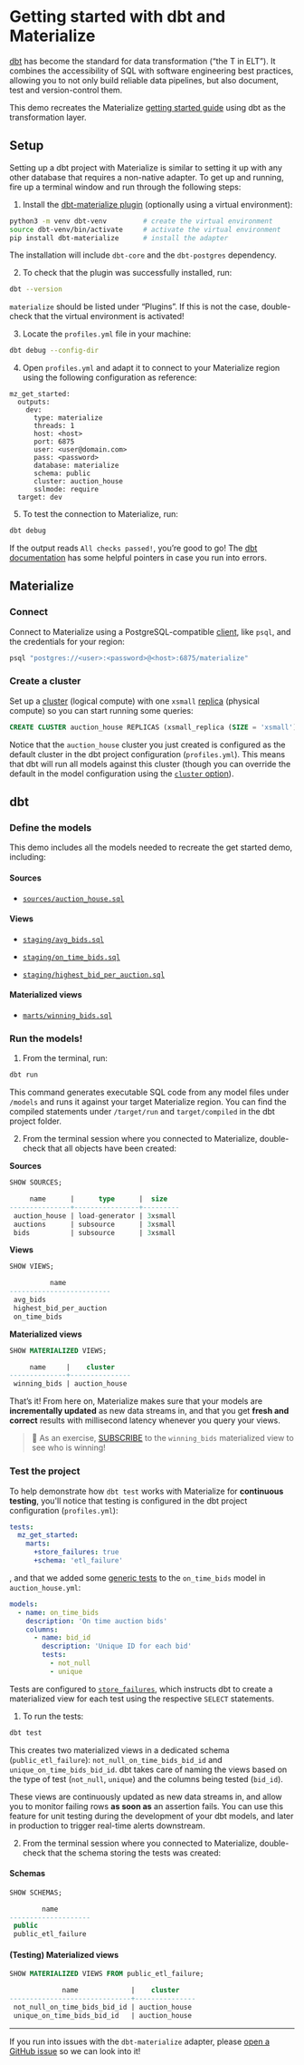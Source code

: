 # Getting started with dbt and Materialize

[dbt](https://docs.getdbt.com/docs/introduction) has become the standard for data transformation (“the T in ELT”). It combines the accessibility of SQL with software engineering best practices, allowing you to not only build reliable data pipelines, but also document, test and version-control them.

This demo recreates the Materialize [getting started guide](https://materialize.com/docs/get-started/) using dbt as the transformation layer.

## Setup

Setting up a dbt project with Materialize is similar to setting it up with any other database that requires a non-native adapter. To get up and running, fire up a terminal window and run through the following steps:

1. Install the [dbt-materialize plugin](https://pypi.org/project/dbt-materialize/) (optionally using a virtual environment):

```bash
python3 -m venv dbt-venv         # create the virtual environment
source dbt-venv/bin/activate     # activate the virtual environment
pip install dbt-materialize      # install the adapter
```

  The installation will include `dbt-core` and the `dbt-postgres` dependency.

2. To check that the plugin was successfully installed, run:

```bash
dbt --version
```

  `materialize` should be listed under “Plugins”. If this is not the case, double-check that the virtual environment is activated!

3. Locate the `profiles.yml` file in your machine:

```bash
dbt debug --config-dir
```

4. Open `profiles.yml` and adapt it to connect to your Materialize region using the following configuration as reference:

```nofmt
mz_get_started:
  outputs:
    dev:
      type: materialize
      threads: 1
      host: <host>
      port: 6875
      user: <user@domain.com>
      pass: <password>
      database: materialize
      schema: public
      cluster: auction_house
      sslmode: require
  target: dev
```

5. To test the connection to Materialize, run:

```bash
dbt debug
```

  If the output reads `All checks passed!`, you’re good to go! The [dbt documentation](https://docs.getdbt.com/docs/guides/debugging-errors#types-of-errors) has some helpful pointers in case you run into errors.

## Materialize

### Connect

Connect to Materialize using a PostgreSQL-compatible [client](https://materialize.com/docs/integrations/sql-clients/), like `psql`, and the credentials for your region:

```bash
psql "postgres://<user>:<password>@<host>:6875/materialize"
```

### Create a cluster

Set up a [cluster](https://materialize.com/docs/sql/create-cluster) (logical compute) with one `xsmall` [replica](https://materialize.com/docs/sql/create-cluster-replica) (physical compute) so you can start running some queries:

```sql
CREATE CLUSTER auction_house REPLICAS (xsmall_replica (SIZE = 'xsmall'));
```

Notice that the `auction_house` cluster you just created is configured as the default cluster in the dbt project configuration (`profiles.yml`). This means that dbt will run all models against this cluster (though you can override the default in the model configuration using the [`cluster` option](https://materialize.com/docs/integrations/dbt/#clusters)).

## dbt

### Define the models

This demo includes all the models needed to recreate the get started demo, including:

#### Sources

- [`sources/auction_house.sql`](models/sources/auction_house.sql)

#### Views

- [`staging/avg_bids.sql`](models/staging/avg_bids.sql)

- [`staging/on_time_bids.sql`](models/staging/on_time_bids.sql)

- [`staging/highest_bid_per_auction.sql`](models/staging/highest_bid_per_auction.sql)

#### Materialized views

- [`marts/winning_bids.sql`](models/marts/winning_bids.sql)

### Run the models!

1. From the terminal, run:

```bash
dbt run
```

This command generates executable SQL code from any model files under `/models` and runs it against your target Materialize region. You can find the compiled statements under `/target/run` and `target/compiled` in the dbt project folder.

2. From the terminal session where you connected to Materialize, double-check that all objects have been created:

**Sources**

```sql
SHOW SOURCES;

     name      |      type      |  size
---------------+----------------+---------
 auction_house | load-generator | 3xsmall
 auctions      | subsource      | 3xsmall
 bids          | subsource      | 3xsmall
```

**Views**

```sql
SHOW VIEWS;

          name
-------------------------
 avg_bids
 highest_bid_per_auction
 on_time_bids
```

**Materialized views**

```sql
SHOW MATERIALIZED VIEWS;

     name     |    cluster
--------------+---------------
 winning_bids | auction_house
```

That’s it! From here on, Materialize makes sure that your models are **incrementally updated** as new data streams in, and that you get **fresh and correct** results with millisecond latency whenever you query your views.

> :crab: As an exercise, [SUBSCRIBE](https://materialize.com/docs/sql/subscribe/) to the `winning_bids` materialized view to see who is winning!

### Test the project

To help demonstrate how `dbt test` works with Materialize for **continuous testing**, you'll notice that testing is configured in the dbt project configuration (`profiles.yml`):

```yaml
tests:
  mz_get_started:
    marts:
      +store_failures: true
      +schema: 'etl_failure'
```

, and that we added some [generic tests](https://docs.getdbt.com/docs/building-a-dbt-project/tests#generic-tests) to the `on_time_bids` model in `auction_house.yml`:

```yaml
models:
  - name: on_time_bids
    description: 'On time auction bids'
    columns:
      - name: bid_id
        description: 'Unique ID for each bid'
        tests:
          - not_null
          - unique
```

Tests are configured to [`store_failures`](https://docs.getdbt.com/reference/resource-configs/store_failures), which instructs dbt to create a materialized view for each test using the respective `SELECT` statements.

1. To run the tests:

```bash
dbt test
```

  This creates two materialized views in a dedicated schema (`public_etl_failure`): `not_null_on_time_bids_bid_id` and `unique_on_time_bids_bid_id`. dbt takes care of naming the views based on the type of test (`not_null`, `unique`) and the columns being tested (`bid_id`).

  These views are continuously updated as new data streams in, and allow you to monitor failing rows **as soon as** an assertion fails. You can use this feature for unit testing during the development of your dbt models, and later in production to trigger real-time alerts downstream.

2. From the terminal session where you connected to Materialize, double-check that the schema storing the tests was created:

#### Schemas

```sql
SHOW SCHEMAS;

        name
--------------------
 public
 public_etl_failure
```

#### (Testing) Materialized views

```sql
SHOW MATERIALIZED VIEWS FROM public_etl_failure;

             name             |    cluster
------------------------------+---------------
 not_null_on_time_bids_bid_id | auction_house
 unique_on_time_bids_bid_id   | auction_house
```

<hr>

If you run into issues with the `dbt-materialize` adapter, please [open a GitHub issue](https://github.com/MaterializeInc/materialize/issues/new/choose) so we can look into it!
